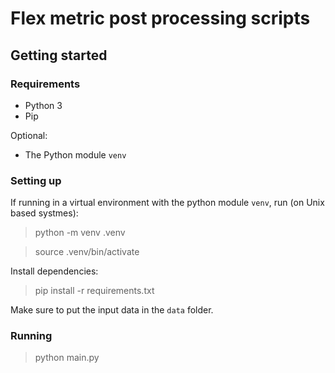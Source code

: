 
# Flex metric post processing scripts

## Getting started

### Requirements

 - Python 3
 - Pip

Optional:
 - The Python module `venv`


### Setting up
If running in a virtual environment with the python module `venv`, run (on Unix based systmes):

> python -m venv .venv

> source .venv/bin/activate

Install dependencies:

> pip install -r requirements.txt

Make sure to put the input data in the `data` folder.

### Running

> python main.py